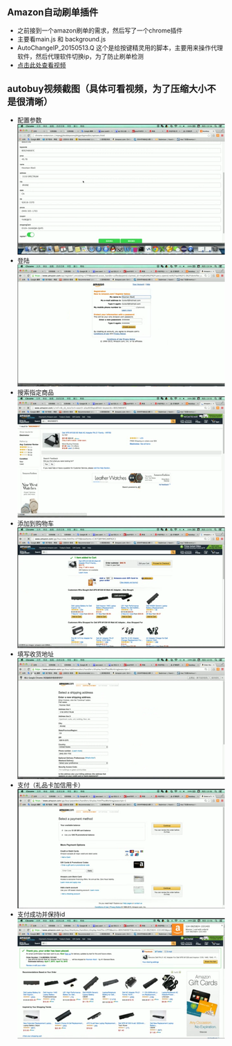 ## Amazon自动刷单插件
* 之前接到一个amazon刷单的需求，然后写了一个chrome插件
* 主要看main.js 和 background.js
* AutoChangeIP_20150513.Q 这个是给按键精灵用的脚本，主要用来操作代理软件，然后代理软件切换ip，为了防止刷单检测
* [点击此处查看视频](https://zhoukekestar.github.io/chrome-extension-amazon-autobuy/index.html)


## autobuy视频截图（具体可看视频，为了压缩大小不是很清晰）
* 配置参数
  ![step-1](./images/step%20(1).png)
* 登陆
  ![step-2](./images/step%20(2).png)
* 搜索指定商品
  ![step-3](./images/step%20(3).png)
* 添加到购物车
  ![step-4](./images/step%20(4).png)
* 填写收货地址
  ![step-5](./images/step%20(5).png)
* 支付（礼品卡加信用卡）
  ![step-6](./images/step%20(6).png)
* 支付成功并保持id
  ![step-7](./images/step%20(7).png)
